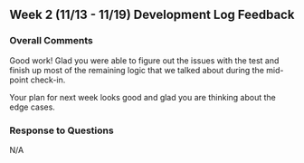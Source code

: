 ## Week 2 (11/13 - 11/19) Development Log Feedback

### Overall Comments

Good work! Glad you were able to figure out the issues with the test and finish up most of the remaining
logic that we talked about during the mid-point check-in. 

Your plan for next week looks good and glad you are thinking about the edge cases.

### Response to Questions

N/A
